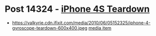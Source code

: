 # Post 14324 - [iPhone 4S Teardown](https://www.ifixit.com/News/14324/iphone-4s-teardown)

- https://valkyrie.cdn.ifixit.com/media/2010/06/05152325/iphone-4-gyroscope-teardown-600x400.jpeg [media item](media-28538.md)